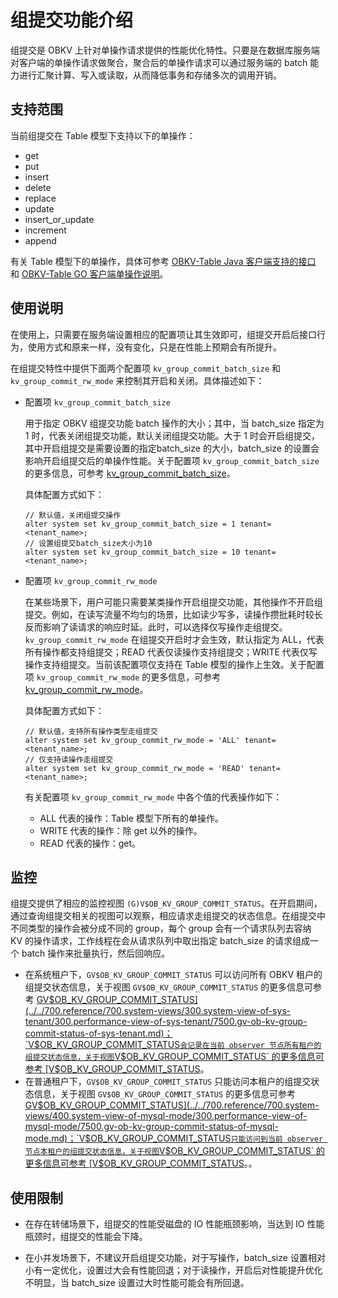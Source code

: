 # 组提交功能介绍

组提交是 OBKV 上针对单操作请求提供的性能优化特性。只要是在数据库服务端对客户端的单操作请求做聚合，聚合后的单操作请求可以通过服务端的 batch 能力进行汇聚计算、写入或读取，从而降低事务和存储多次的调用开销。

## 支持范围

当前组提交在 Table 模型下支持以下的单操作：

* get
* put
* insert
* delete
* replace
* update
* insert_or_update
* increment
* append
  
有关 Table 模型下的单操作，具体可参考 [OBKV-Table Java 客户端支持的接口](200.use-of-the-tableapi-client/210.obkv-table-interfaces.md) 和 [OBKV-Table GO 客户端单操作说明](260.tableapi-go/300.single-operating-instructions.md)。

## 使用说明

在使用上，只需要在服务端设置相应的配置项让其生效即可，组提交开启后接口行为，使用方式和原来一样，没有变化，只是在性能上预期会有所提升。

在组提交特性中提供下面两个配置项 `kv_group_commit_batch_size` 和 `kv_group_commit_rw_mode` 来控制其开启和关闭。具体描述如下：

* 配置项 `kv_group_commit_batch_size`

    用于指定 OBKV 组提交功能 batch 操作的大小；其中，当 batch_size 指定为 1 时，代表关闭组提交功能，默认关闭组提交功能。大于 1 时会开启组提交，其中开启组提交是需要设置的指定batch_size 的大小，batch_size 的设置会影响开启组提交后的单操作性能。关于配置项 `kv_group_commit_batch_size` 的更多信息，可参考 [kv_group_commit_batch_size](../../700.reference/800.configuration-items-and-system-variables/100.system-configuration-items/400.tenant-level-configuration-items/9500.kv_group_commit_batch_size.md)。

    具体配置方式如下：

    ```shell
    // 默认值，关闭组提交操作
    alter system set kv_group_commit_batch_size = 1 tenant=<tenant_name>;
    // 设置组提交batch_size大小为10
    alter system set kv_group_commit_batch_size = 10 tenant=<tenant_name>;  
    ```

* 配置项 `kv_group_commit_rw_mode`

    在某些场景下，用户可能只需要某类操作开启组提交功能，其他操作不开启组提交。例如，在读写流量不均匀的场景，比如读少写多，读操作攒批耗时较长反而影响了读请求的响应时延。此时，可以选择仅写操作走组提交。`kv_group_commit_rw_mode` 在组提交开启时才会生效，默认指定为 ALL，代表所有操作都支持组提交；READ 代表仅读操作支持组提交；WRITE 代表仅写操作支持组提交。当前该配置项仅支持在 Table 模型的操作上生效。关于配置项 `kv_group_commit_rw_mode` 的更多信息，可参考 [kv_group_commit_rw_mode](../../700.reference/800.configuration-items-and-system-variables/100.system-configuration-items/400.tenant-level-configuration-items/9600.kv_group_commit_rw_mode.md)。

    具体配置方式如下：

    ```shell
    // 默认值，支持所有操作类型走组提交
    alter system set kv_group_commit_rw_mode = 'ALL' tenant=<tenant_name>;
    // 仅支持读操作走组提交
    alter system set kv_group_commit_rw_mode = 'READ' tenant=<tenant_name>;
    ```

    有关配置项 `kv_group_commit_rw_mode` 中各个值的代表操作如下：

  * ALL 代表的操作：Table 模型下所有的单操作。
  * WRITE 代表的操作：除 get 以外的操作。
  * READ 代表的操作：get。

## 监控

组提交提供了相应的监控视图 `(G)V$OB_KV_GROUP_COMMIT_STATUS`。在开启期间，通过查询组提交相关的视图可以观察，相应请求走组提交的状态信息。在组提交中不同类型的操作会被分成不同的 group，每个 group 会有一个请求队列去容纳 KV 的操作请求，工作线程在会从请求队列中取出指定 batch_size 的请求组成一个 batch 操作来批量执行，然后回响应。

* 在系统租户下，`GV$OB_KV_GROUP_COMMIT_STATUS` 可以访问所有 OBKV 租户的组提交状态信息，关于视图 `GV$OB_KV_GROUP_COMMIT_STATUS` 的更多信息可参考 [GV$OB_KV_GROUP_COMMIT_STATUS](../../700.reference/700.system-views/300.system-view-of-sys-tenant/300.performance-view-of-sys-tenant/7500.gv-ob-kv-group-commit-status-of-sys-tenant.md)；`V$OB_KV_GROUP_COMMIT_STATUS` 会记录在当前 observer 节点所有租户的组提交状态信息，关于视图 `V$OB_KV_GROUP_COMMIT_STATUS` 的更多信息可参考 [V$OB_KV_GROUP_COMMIT_STATUS](../../700.reference/700.system-views/300.system-view-of-sys-tenant/300.performance-view-of-sys-tenant/40500.v-ob-kv-group-commit-status-of-sys-tenant.md)。
* 在普通租户下，`GV$OB_KV_GROUP_COMMIT_STATUS` 只能访问本租户的组提交状态信息，关于视图 `GV$OB_KV_GROUP_COMMIT_STATUS` 的更多信息可参考 [GV$OB_KV_GROUP_COMMIT_STATUS](../../700.reference/700.system-views/400.system-view-of-mysql-mode/300.performance-view-of-mysql-mode/7500.gv-ob-kv-group-commit-status-of-mysql-mode.md)；`V$OB_KV_GROUP_COMMIT_STATUS` 只能访问到当前 observer 节点本租户的组提交状态信息，关于视图 `V$OB_KV_GROUP_COMMIT_STATUS` 的更多信息可参考 [V$OB_KV_GROUP_COMMIT_STATUS](../../700.reference/700.system-views/400.system-view-of-mysql-mode/300.performance-view-of-mysql-mode/38000.v-ob-kv-group-commit-status-of-mysql-mode.md)。。

## 使用限制

* 在存在转储场景下，组提交的性能受磁盘的 IO 性能瓶颈影响，当达到 IO 性能瓶颈时，组提交的性能会下降。

* 在小并发场景下，不建议开启组提交功能，对于写操作，batch_size 设置相对小有一定优化，设置过大会有性能回退；对于读操作，开启后对性能提升优化不明显，当 batch_size 设置过大时性能可能会有所回退。
